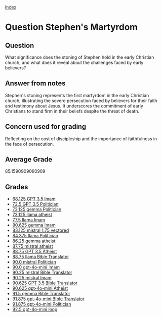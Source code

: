 
[Index](../../index.md)
# Question Stephen's Martyrdom
## Question
What significance does the stoning of Stephen hold in the early Christian church, and what does it reveal about the challenges faced by early believers?

## Answer from notes
Stephen's stoning represents the first martyrdom in the early Christian church, illustrating the severe persecution faced by believers for their faith and testimony about Jesus. It underscores the commitment of early Christians to stand firm in their beliefs despite the threat of death.

## Concern used for grading
Reflecting on the cost of discipleship and the importance of faithfulness in the face of persecution.

## Average Grade
85.1590909090909

## Grades
 * [68.125 GPT 3.5 Imam](../answers/GPT_3.5_Imam/Stephen_s_Martyrdom.md)
 * [72.5 GPT 3.5 Politician](../answers/GPT_3.5_Politician/Stephen_s_Martyrdom.md)
 * [73.125 gemma Politician](../answers/gemma_Politician/Stephen_s_Martyrdom.md)
 * [73.125 llama atheist](../answers/llama_atheist/Stephen_s_Martyrdom.md)
 * [77.5 llama Imam](../answers/llama_Imam/Stephen_s_Martyrdom.md)
 * [80.625 gemma Imam](../answers/gemma_Imam/Stephen_s_Martyrdom.md)
 * [83.125 mistral 1.75 vectored](../answers/mistral_1.75_vectored/Stephen_s_Martyrdom.md)
 * [84.375 llama Politician](../answers/llama_Politician/Stephen_s_Martyrdom.md)
 * [86.25 gemma atheist](../answers/gemma_atheist/Stephen_s_Martyrdom.md)
 * [87.75 mistral atheist](../answers/mistral_atheist/Stephen_s_Martyrdom.md)
 * [88.75 GPT 3.5 Atheist](../answers/GPT_3.5_Atheist/Stephen_s_Martyrdom.md)
 * [88.75 llama Bible Translator](../answers/llama_Bible_Translator/Stephen_s_Martyrdom.md)
 * [90.0 mistral Politician](../answers/mistral_Politician/Stephen_s_Martyrdom.md)
 * [90.0 gpt-4o-mini Imam](../answers/gpt-4o-mini_Imam/Stephen_s_Martyrdom.md)
 * [90.25 mistral Bible Translator](../answers/mistral_Bible_Translator/Stephen_s_Martyrdom.md)
 * [90.25 mistral Imam](../answers/mistral_Imam/Stephen_s_Martyrdom.md)
 * [90.625 GPT 3.5 Bible Translator](../answers/GPT_3.5_Bible_Translator/Stephen_s_Martyrdom.md)
 * [90.625 gpt-4o-mini Atheist](../answers/gpt-4o-mini_Atheist/Stephen_s_Martyrdom.md)
 * [91.5 gemma Bible Translator](../answers/gemma_Bible_Translator/Stephen_s_Martyrdom.md)
 * [91.875 gpt-4o-mini Bible Translator](../answers/gpt-4o-mini_Bible_Translator/Stephen_s_Martyrdom.md)
 * [91.875 gpt-4o-mini Politician](../answers/gpt-4o-mini_Politician/Stephen_s_Martyrdom.md)
 * [92.5 gpt-4o-mini loop](../answers/gpt-4o-mini_loop/Stephen_s_Martyrdom.md)
